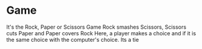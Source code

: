 # Game
It's the Rock, Paper or Scissors Game
Rock smashes Scissors, Scissors cuts Paper and Paper covers Rock
Here, a player makes a choice and if it is the same choice with the computer's choice. Its a tie
